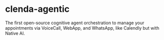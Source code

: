 # clenda-agentic
The first open-source cognitive agent orchestration to manage your appointments via VoiceCall, WebApp, and WhatsApp, like Calendly but with Native AI.
